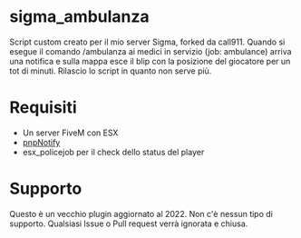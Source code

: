 # sigma_ambulanza
Script custom creato per il mio server Sigma, forked da call911. Quando si esegue il comando /ambulanza ai medici in servizio (job: ambulance) arriva una notifica e sulla mappa esce il blip con la posizione del giocatore per un tot di minuti. Rilascio lo script in quanto non serve più.

# Requisiti
- Un server FiveM con ESX
- [pnpNotify](https://vibeful.tebex.io/package/4499233)
- esx_policejob per il check dello status del player

# Supporto
Questo è un vecchio plugin aggiornato al 2022. Non c'è nessun tipo di supporto. Qualsiasi Issue o Pull request verrà ignorata e chiusa.
